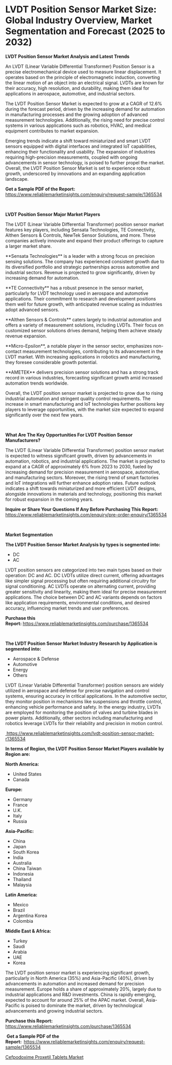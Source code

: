 <p><h1>LVDT Position Sensor Market Size: Global Industry Overview, Market Segmentation and Forecast (2025 to 2032)</h1></p><p><strong>LVDT Position Sensor Market Analysis and Latest Trends</strong></p>
<p><p>An LVDT (Linear Variable Differential Transformer) Position Sensor is a precise electromechanical device used to measure linear displacement. It operates based on the principle of electromagnetic induction, converting the linear motion of an object into an electrical signal. LVDTs are known for their accuracy, high resolution, and durability, making them ideal for applications in aerospace, automotive, and industrial sectors.</p><p>The LVDT Position Sensor Market is expected to grow at a CAGR of 12.6% during the forecast period, driven by the increasing demand for automation in manufacturing processes and the growing adoption of advanced measurement technologies. Additionally, the rising need for precise control systems in various applications such as robotics, HVAC, and medical equipment contributes to market expansion. </p><p>Emerging trends indicate a shift toward miniaturized and smart LVDT sensors equipped with digital interfaces and integrated IoT capabilities, enhancing their functionality and usability. The expansion of industries requiring high-precision measurements, coupled with ongoing advancements in sensor technology, is poised to further propel the market. Overall, the LVDT Position Sensor Market is set to experience robust growth, underscored by innovations and an expanding application landscape.</p></p>
<p><strong>Get a Sample PDF of the Report:&nbsp;</strong> <a href="https://www.reliablemarketinsights.com/enquiry/request-sample/1365534?utm_campaign=2013&utm_medium=2&utm_source=Github&utm_content=ia&utm_term=22032025&utm_id=lvdt-position-sensor">https://www.reliablemarketinsights.com/enquiry/request-sample/1365534</a></p>
<p>&nbsp;</p>
<p><strong>LVDT Position Sensor Major Market Players</strong></p>
<p><p>The LVDT (Linear Variable Differential Transformer) position sensor market features key players, including Sensata Technologies, TE Connectivity, Althen Sensors & Controls, NewTek Sensor Solutions, and more. These companies actively innovate and expand their product offerings to capture a larger market share.</p><p>**Sensata Technologies** is a leader with a strong focus on precision sensing solutions. The company has experienced consistent growth due to its diversified portfolio and strategic partnerships across automotive and industrial sectors. Revenue is projected to grow significantly, driven by increasing demand for automation.</p><p>**TE Connectivity** has a robust presence in the sensor market, particularly for LVDT technology used in aerospace and automotive applications. Their commitment to research and development positions them well for future growth, with anticipated revenue scaling as industries adopt advanced sensors.</p><p>**Althen Sensors & Controls** caters largely to industrial automation and offers a variety of measurement solutions, including LVDTs. Their focus on customized sensor solutions drives demand, helping them achieve steady revenue expansion.</p><p>**Micro-Epsilon**, a notable player in the sensor sector, emphasizes non-contact measurement technologies, contributing to its advancement in the LVDT market. With increasing applications in robotics and manufacturing, they foresee considerable growth potential.</p><p>**AMETEK** delivers precision sensor solutions and has a strong track record in various industries, forecasting significant growth amid increased automation trends worldwide.</p><p>Overall, the LVDT position sensor market is projected to grow due to rising industrial automation and stringent quality control requirements. The increase in smart manufacturing and IoT technologies further positions key players to leverage opportunities, with the market size expected to expand significantly over the next few years.</p></p>
<p>&nbsp;</p>
<p><strong>What Are The Key Opportunities For LVDT Position Sensor Manufacturers?</strong></p>
<p><p>The LVDT (Linear Variable Differential Transformer) position sensor market is expected to witness significant growth, driven by advancements in automation, robotics, and industrial applications. The market is projected to expand at a CAGR of approximately 6% from 2023 to 2030, fueled by increasing demand for precision measurement in aerospace, automotive, and manufacturing sectors. Moreover, the rising trend of smart factories and IoT integrations will further enhance adoption rates. Future outlook indicates a shift towards miniaturized and more efficient LVDT designs, alongside innovations in materials and technology, positioning this market for robust expansion in the coming years.</p></p>
<p><strong>Inquire or Share Your Questions If Any Before Purchasing This Report:</strong> <a href="https://www.reliablemarketinsights.com/enquiry/pre-order-enquiry/1365534?utm_campaign=2013&utm_medium=2&utm_source=Github&utm_content=ia&utm_term=22032025&utm_id=lvdt-position-sensor">https://www.reliablemarketinsights.com/enquiry/pre-order-enquiry/1365534</a></p>
<p>&nbsp;</p>
<p><strong>Market Segmentation</strong></p>
<p><strong>The LVDT Position Sensor Market Analysis by types is segmented into:</strong></p>
<p><ul><li>DC</li><li>AC</li></ul></p>
<p><p>LVDT position sensors are categorized into two main types based on their operation: DC and AC. DC LVDTs utilize direct current, offering advantages like simpler signal processing but often requiring additional circuitry for signal conditioning. AC LVDTs operate on alternating current, providing greater sensitivity and linearity, making them ideal for precise measurement applications. The choice between DC and AC variants depends on factors like application requirements, environmental conditions, and desired accuracy, influencing market trends and user preferences.</p></p>
<p><strong>Purchase this Report:&nbsp;</strong><a href="https://www.reliablemarketinsights.com/purchase/1365534?utm_campaign=2013&utm_medium=2&utm_source=Github&utm_content=ia&utm_term=22032025&utm_id=lvdt-position-sensor">https://www.reliablemarketinsights.com/purchase/1365534</a></p>
<p>&nbsp;</p>
<p><strong>The LVDT Position Sensor Market Industry Research by Application is segmented into:</strong></p>
<p><ul><li>Aerospace & Defense</li><li>Automotive</li><li>Energy</li><li>Others</li></ul></p>
<p><p>LVDT (Linear Variable Differential Transformer) position sensors are widely utilized in aerospace and defense for precise navigation and control systems, ensuring accuracy in critical applications. In the automotive sector, they monitor position in mechanisms like suspensions and throttle control, enhancing vehicle performance and safety. In the energy industry, LVDTs are employed for monitoring the position of valves and turbine blades in power plants. Additionally, other sectors including manufacturing and robotics leverage LVDTs for their reliability and precision in motion control.</p></p>
<p><a href="https://www.reliablemarketinsights.com/lvdt-position-sensor-market-r1365534?utm_campaign=2013&utm_medium=2&utm_source=Github&utm_content=ia&utm_term=22032025&utm_id=lvdt-position-sensor">&nbsp;https://www.reliablemarketinsights.com/lvdt-position-sensor-market-r1365534</a></p>
<p><strong>In terms of Region, the LVDT Position Sensor Market Players available by Region are:</strong></p>
<p>
    <p> <strong> North America: </strong>
        <ul>
            <li>United States</li>
            <li>Canada</li>
        </ul>
        </p> 
    <p> <strong> Europe: </strong>
        <ul>
            <li>Germany</li>
            <li>France</li>
            <li>U.K.</li>
            <li>Italy</li>
            <li>Russia</li>
        </ul>
        </p> 
    <p> <strong> Asia-Pacific: </strong>
        <ul>
            <li>China</li>
            <li>Japan</li>
            <li>South Korea</li>
            <li>India</li>
            <li>Australia</li>
            <li>China Taiwan</li>
            <li>Indonesia</li>
            <li>Thailand</li>
            <li>Malaysia</li>
        </ul>
        </p> 
    <p> <strong> Latin America: </strong>
        <ul>
            <li>Mexico</li>
            <li>Brazil</li>
            <li>Argentina Korea</li>
            <li>Colombia</li>
        </ul>
        </p> 
    <p> <strong> Middle East & Africa: </strong>
        <ul>
            <li>Turkey</li>
            <li>Saudi</li>
            <li>Arabia</li>
            <li>UAE</li>
            <li>Korea</li>
        </ul>
    </p>
    </p>
<p><p>The LVDT position sensor market is experiencing significant growth, particularly in North America (35%) and Asia-Pacific (40%), driven by advancements in automation and increased demand for precision measurement. Europe holds a share of approximately 20%, largely due to industrial applications and R&D investments. China is rapidly emerging, expected to account for around 25% of the APAC market. Overall, Asia-Pacific is poised to dominate the market, driven by technological advancements and growing industrial sectors.</p></p>
<p><strong>Purchase this Report: </strong><a href="https://www.reliablemarketinsights.com/purchase/1365534?utm_campaign=2013&utm_medium=2&utm_source=Github&utm_content=ia&utm_term=22032025&utm_id=lvdt-position-sensor">https://www.reliablemarketinsights.com/purchase/1365534</a></p>
<p>&nbsp;<strong>Get a Sample PDF of the Report:&nbsp;&nbsp;</strong><a href="https://www.reliablemarketinsights.com/enquiry/request-sample/1365534?utm_campaign=2013&utm_medium=2&utm_source=Github&utm_content=ia&utm_term=22032025&utm_id=lvdt-position-sensor">https://www.reliablemarketinsights.com/enquiry/request-sample/1365534</a></p>
<p><strong></strong></p>
<p><p><a href="https://github.com/MariaWashington76/Market-Research-Report-List-2/blob/main/cefpodoxime-proxetil-tablets-market.md?utm_campaign=2013&utm_medium=2&utm_source=Github&utm_content=ia&utm_term=22032025&utm_id=lvdt-position-sensor">Cefpodoxime Proxetil Tablets Market</a></p></p>